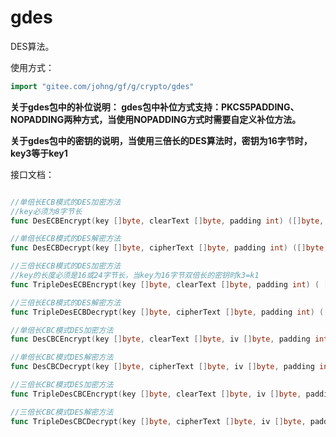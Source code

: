 # gdes

DES算法。

使用方式：
```go
import "gitee.com/johng/gf/g/crypto/gdes"
```

**关于gdes包中的补位说明：
gdes包中补位方式支持：PKCS5PADDING、NOPADDING两种方式，当使用NOPADDING方式时需要自定义补位方法。**

**关于gdes包中的密钥的说明，当使用三倍长的DES算法时，密钥为16字节时，key3等于key1**


接口文档：
```go

//单倍长ECB模式的DES加密方法
//key必须为8字节长
func DesECBEncrypt(key []byte, clearText []byte, padding int) ([]byte, error)

//单倍长ECB模式的DES解密方法
func DesECBDecrypt(key []byte, cipherText []byte, padding int) ([]byte, error) 

//三倍长ECB模式的DES加密方法
//key的长度必须是16或24字节长，当key为16字节双倍长的密钥时k3=k1
func TripleDesECBEncrypt(key []byte, clearText []byte, padding int) ( []byte, error)

//三倍长ECB模式的DES解密方法
func TripleDesECBDecrypt(key []byte, cipherText []byte, padding int) ([]byte,  error)

//单倍长CBC模式DES加密方法
func DesCBCEncrypt(key []byte, clearText []byte, iv []byte, padding int) ([]byte, error)

//单倍长CBC模式DES解密方法
func DesCBCDecrypt(key []byte, cipherText []byte, iv []byte, padding int) ([]byte, error)

//三倍长CBC模式DES加密方法
func TripleDesCBCEncrypt(key []byte, clearText []byte, iv []byte, padding int) ([]byte, error)

//三倍长CBC模式DES解密方法
func TripleDesCBCDecrypt(key []byte, cipherText []byte, iv []byte, padding int) ( []byte,  error)
```